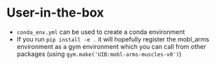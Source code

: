 # User-in-the-box

- `conda_env.yml` can be used to create a conda environment
- If you run `pip install -e .` it will hopefully register the mobl_arms environment as a gym environment which you can call from other packages (using `gym.make('UIB:mobl-arms-muscles-v0')`)
